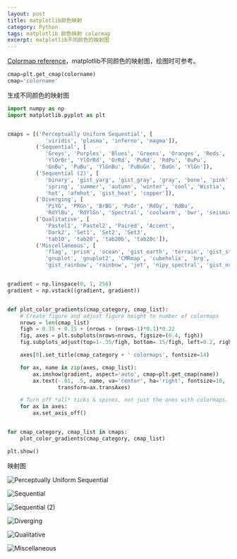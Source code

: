 ```yaml
---
layout: post
title: matplotlib颜色映射
category: Python
tags: matplotlib 颜色映射 colormap
excerpt: matplotlib不同颜色的映射图
---
```


[Colormap reference](https://matplotlib.org/gallery/color/colormap_reference.html#sphx-glr-gallery-color-colormap-reference-py)，matplotlib不同颜色的映射图，绘图时可参考。

```python
cmap=plt.get_cmap(colorname)
cmap='colorname'
```

生成不同颜色的映射图

```python
import numpy as np
import matplotlib.pyplot as plt


cmaps = [('Perceptually Uniform Sequential', [
            'viridis', 'plasma', 'inferno', 'magma']),
         ('Sequential', [
            'Greys', 'Purples', 'Blues', 'Greens', 'Oranges', 'Reds',
            'YlOrBr', 'YlOrRd', 'OrRd', 'PuRd', 'RdPu', 'BuPu',
            'GnBu', 'PuBu', 'YlGnBu', 'PuBuGn', 'BuGn', 'YlGn']),
         ('Sequential (2)', [
            'binary', 'gist_yarg', 'gist_gray', 'gray', 'bone', 'pink',
            'spring', 'summer', 'autumn', 'winter', 'cool', 'Wistia',
            'hot', 'afmhot', 'gist_heat', 'copper']),
         ('Diverging', [
            'PiYG', 'PRGn', 'BrBG', 'PuOr', 'RdGy', 'RdBu',
            'RdYlBu', 'RdYlGn', 'Spectral', 'coolwarm', 'bwr', 'seismic']),
         ('Qualitative', [
            'Pastel1', 'Pastel2', 'Paired', 'Accent',
            'Dark2', 'Set1', 'Set2', 'Set3',
            'tab10', 'tab20', 'tab20b', 'tab20c']),
         ('Miscellaneous', [
            'flag', 'prism', 'ocean', 'gist_earth', 'terrain', 'gist_stern',
            'gnuplot', 'gnuplot2', 'CMRmap', 'cubehelix', 'brg',
            'gist_rainbow', 'rainbow', 'jet', 'nipy_spectral', 'gist_ncar'])]


gradient = np.linspace(0, 1, 256)
gradient = np.vstack((gradient, gradient))


def plot_color_gradients(cmap_category, cmap_list):
    # Create figure and adjust figure height to number of colormaps
    nrows = len(cmap_list)
    figh = 0.35 + 0.15 + (nrows + (nrows-1)*0.1)*0.22
    fig, axes = plt.subplots(nrows=nrows, figsize=(6.4, figh))
    fig.subplots_adjust(top=1-.35/figh, bottom=.15/figh, left=0.2, right=0.99)

    axes[0].set_title(cmap_category + ' colormaps', fontsize=14)

    for ax, name in zip(axes, cmap_list):
        ax.imshow(gradient, aspect='auto', cmap=plt.get_cmap(name))
        ax.text(-.01, .5, name, va='center', ha='right', fontsize=10,
                transform=ax.transAxes)

    # Turn off *all* ticks & spines, not just the ones with colormaps.
    for ax in axes:
        ax.set_axis_off()


for cmap_category, cmap_list in cmaps:
    plot_color_gradients(cmap_category, cmap_list)

plt.show()
```

映射图

![Perceptually Uniform Sequential](https://matplotlib.org/_images/sphx_glr_colormap_reference_001.png)

![Sequential](https://matplotlib.org/_images/sphx_glr_colormap_reference_002.png)

![Sequential (2)](https://matplotlib.org/_images/sphx_glr_colormap_reference_003.png)

![Diverging](https://matplotlib.org/_images/sphx_glr_colormap_reference_004.png)

![Qualitative](https://matplotlib.org/_images/sphx_glr_colormap_reference_006.png)

![Miscellaneous](https://matplotlib.org/_images/sphx_glr_colormap_reference_007.png)